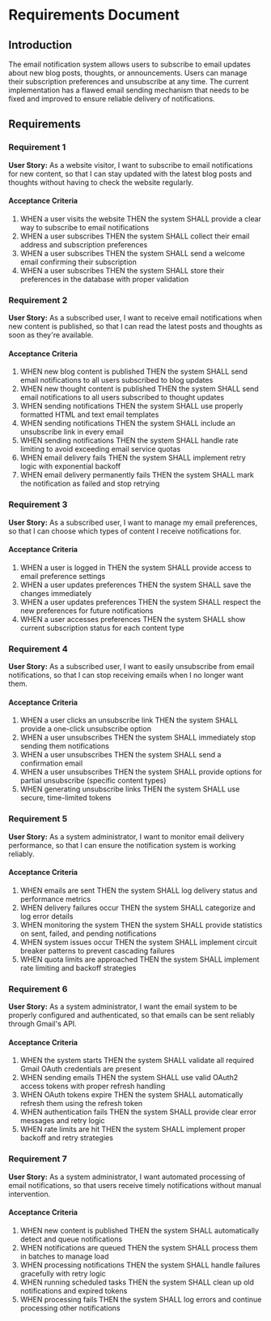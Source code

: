 # Requirements Document

## Introduction

The email notification system allows users to subscribe to email updates about new blog posts, thoughts, or announcements. Users can manage their subscription preferences and unsubscribe at any time. The current implementation has a flawed email sending mechanism that needs to be fixed and improved to ensure reliable delivery of notifications.

## Requirements

### Requirement 1

**User Story:** As a website visitor, I want to subscribe to email notifications for new content, so that I can stay updated with the latest blog posts and thoughts without having to check the website regularly.

#### Acceptance Criteria

1. WHEN a user visits the website THEN the system SHALL provide a clear way to subscribe to email notifications
2. WHEN a user subscribes THEN the system SHALL collect their email address and subscription preferences
3. WHEN a user subscribes THEN the system SHALL send a welcome email confirming their subscription
4. WHEN a user subscribes THEN the system SHALL store their preferences in the database with proper validation

### Requirement 2

**User Story:** As a subscribed user, I want to receive email notifications when new content is published, so that I can read the latest posts and thoughts as soon as they're available.

#### Acceptance Criteria

1. WHEN new blog content is published THEN the system SHALL send email notifications to all users subscribed to blog updates
2. WHEN new thought content is published THEN the system SHALL send email notifications to all users subscribed to thought updates
3. WHEN sending notifications THEN the system SHALL use properly formatted HTML and text email templates
4. WHEN sending notifications THEN the system SHALL include an unsubscribe link in every email
5. WHEN sending notifications THEN the system SHALL handle rate limiting to avoid exceeding email service quotas
6. WHEN email delivery fails THEN the system SHALL implement retry logic with exponential backoff
7. WHEN email delivery permanently fails THEN the system SHALL mark the notification as failed and stop retrying

### Requirement 3

**User Story:** As a subscribed user, I want to manage my email preferences, so that I can choose which types of content I receive notifications for.

#### Acceptance Criteria

1. WHEN a user is logged in THEN the system SHALL provide access to email preference settings
2. WHEN a user updates preferences THEN the system SHALL save the changes immediately
3. WHEN a user updates preferences THEN the system SHALL respect the new preferences for future notifications
4. WHEN a user accesses preferences THEN the system SHALL show current subscription status for each content type

### Requirement 4

**User Story:** As a subscribed user, I want to easily unsubscribe from email notifications, so that I can stop receiving emails when I no longer want them.

#### Acceptance Criteria

1. WHEN a user clicks an unsubscribe link THEN the system SHALL provide a one-click unsubscribe option
2. WHEN a user unsubscribes THEN the system SHALL immediately stop sending them notifications
3. WHEN a user unsubscribes THEN the system SHALL send a confirmation email
4. WHEN a user unsubscribes THEN the system SHALL provide options for partial unsubscribe (specific content types)
5. WHEN generating unsubscribe links THEN the system SHALL use secure, time-limited tokens

### Requirement 5

**User Story:** As a system administrator, I want to monitor email delivery performance, so that I can ensure the notification system is working reliably.

#### Acceptance Criteria

1. WHEN emails are sent THEN the system SHALL log delivery status and performance metrics
2. WHEN delivery failures occur THEN the system SHALL categorize and log error details
3. WHEN monitoring the system THEN the system SHALL provide statistics on sent, failed, and pending notifications
4. WHEN system issues occur THEN the system SHALL implement circuit breaker patterns to prevent cascading failures
5. WHEN quota limits are approached THEN the system SHALL implement rate limiting and backoff strategies

### Requirement 6

**User Story:** As a system administrator, I want the email system to be properly configured and authenticated, so that emails can be sent reliably through Gmail's API.

#### Acceptance Criteria

1. WHEN the system starts THEN the system SHALL validate all required Gmail OAuth credentials are present
2. WHEN sending emails THEN the system SHALL use valid OAuth2 access tokens with proper refresh handling
3. WHEN OAuth tokens expire THEN the system SHALL automatically refresh them using the refresh token
4. WHEN authentication fails THEN the system SHALL provide clear error messages and retry logic
5. WHEN rate limits are hit THEN the system SHALL implement proper backoff and retry strategies

### Requirement 7

**User Story:** As a system administrator, I want automated processing of email notifications, so that users receive timely notifications without manual intervention.

#### Acceptance Criteria

1. WHEN new content is published THEN the system SHALL automatically detect and queue notifications
2. WHEN notifications are queued THEN the system SHALL process them in batches to manage load
3. WHEN processing notifications THEN the system SHALL handle failures gracefully with retry logic
4. WHEN running scheduled tasks THEN the system SHALL clean up old notifications and expired tokens
5. WHEN processing fails THEN the system SHALL log errors and continue processing other notifications
